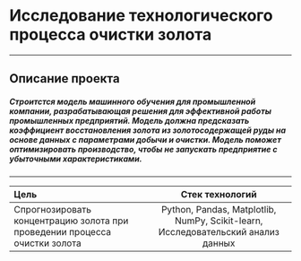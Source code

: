 # Исследование технологического процесса очистки золота
-----------------------------------------------------------------------------------------------------------------------------------------------------------------------
## Описание проекта
#####  Строитстся модель машинного обучения для промышленной компании, разрабатывающая решения для эффективной работы промышленных предприятий. Модель должна предсказать коэффициент восстановления золота из золотосодержащей руды на основе данных с параметрами добычи и очистки. Модель поможет оптимизировать производство, чтобы не запускать предприятие с убыточными характеристиками.
-----------------------------------------------------------------------------------------------------------------------------------------------------------------------

| Цель |  Стек технологий |
| :-------------------- |:---------------------------:|
| Спрогнозировать концентрацию золота при проведении процесса очистки золота | Python, Pandas, Matplotlib, NumPy, Scikit-learn, Исследовательский анализ данных |






